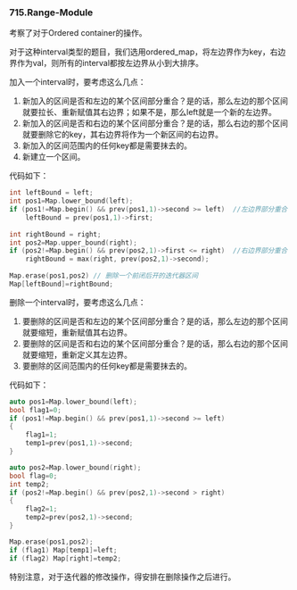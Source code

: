 ### 715.Range-Module

考察了对于Ordered container的操作。

对于这种interval类型的题目，我们选用ordered_map，将左边界作为key，右边界作为val，则所有的interval都按左边界从小到大排序。

加入一个interval时，要考虑这么几点：

1. 新加入的区间是否和左边的某个区间部分重合？是的话，那么左边的那个区间就要拉长、重新赋值其右边界；如果不是，那么left就是一个新的左边界。
2. 新加入的区间是否和右边的某个区间部分重合？是的话，那么右边的那个区间就要删除它的key，其右边界将作为一个新区间的右边界。
3. 新加入的区间范围内的任何key都是需要抹去的。
4. 新建立一个区间。

代码如下：
```cpp
int leftBound = left;
int pos1=Map.lower_bound(left);
if (pos1!=Map.begin() && prev(pos1,1)->second >= left)  //左边界部分重合
    leftBound = prev(pos1,1)->first;
    
int rightBound = right;
int pos2=Map.upper_bound(right);
if (pos2!=Map.begin() && prev(pos2,1)->first <= right)  //右边界部分重合
    rightBound = max(right, prev(pos2,1)->second);
    
Map.erase(pos1,pos2) // 删除一个前闭后开的迭代器区间
Map[leftBound]=rightBound;
```

删除一个interval时，要考虑这么几点：

1. 要删除的区间是否和左边的某个区间部分重合？是的话，那么左边的那个区间就要缩短，重新赋值其右边界。
2. 要删除的区间是否和右边的某个区间部分重合？是的话，那么右边的那个区间就要缩短，重新定义其左边界。
3. 要删除的区间范围内的任何key都是需要抹去的。

代码如下：
```cpp
auto pos1=Map.lower_bound(left);
bool flag1=0;
if (pos1!=Map.begin() && prev(pos1,1)->second >= left)
{
    flag1=1;
    temp1=prev(pos1,1)->second;
}

auto pos2=Map.lower_bound(right);
bool flag=0;
int temp2;
if (pos2!=Map.begin() && prev(pos2,1)->second > right)
{
    flag2=1;
    temp2=prev(pos2,1)->second;
}

Map.erase(pos1,pos2);
if (flag1) Map[temp1]=left;
if (flag2) Map[right]=temp2;
```
特别注意，对于迭代器的修改操作，得安排在删除操作之后进行。
